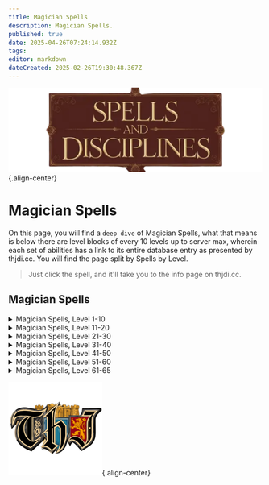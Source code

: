 ```yaml
---
title: Magician Spells
description: Magician Spells.
published: true
date: 2025-04-26T07:24:14.932Z
tags: 
editor: markdown
dateCreated: 2025-02-26T19:30:48.367Z
---
```


![spellsdisciplines.webp](/classes-and-abilities/spellsdisciplines.webp){.align-center}

# Magician Spells

On this page, you will find a `deep dive` of Magician Spells, what that means is below there are level blocks of every 10 levels up to server max, wherein each set of abilities has a link to its entire database entry as presented by thjdi.cc. You will find the page split by Spells by Level.

> Just click the spell, and it'll take you to the info page on thjdi.cc.

## Magician Spells

<details>
	<summary> Magician Spells, Level 1-10 </summary>

|Spell Name|Level|
|---|---|
|<a href="https://www.thjdi.cc/spell/93" target="_blank">Burst of Flame</a>|1|
|<a href="https://www.thjdi.cc/spell/313" target="_blank">Fire Flux</a>|1|
|<a href="https://www.thjdi.cc/spell/310" target="_blank">Flare</a>|1|
|<a href="https://www.thjdi.cc/spell/288" target="_blank">Minor Shielding</a>|1|
|<a href="https://www.thjdi.cc/spell/331" target="_blank">Reclaim Energy</a>|1|
|<a href="https://www.thjdi.cc/spell/311" target="_blank">Summon Dagger</a>|1|
|<a href="https://www.thjdi.cc/spell/211" target="_blank">Summon Drink</a>|1|
|<a href="https://www.thjdi.cc/spell/50" target="_blank">Summon Food</a>|1|
|<a href="https://www.thjdi.cc/spell/1944" target="_blank">Summon Orb</a>|1|
|<a href="https://www.thjdi.cc/spell/205" target="_blank">True North</a>|1|
|<a href="https://www.thjdi.cc/spell/315" target="_blank">Elementalkin: Water</a>|2|
|<a href="https://www.thjdi.cc/spell/318" target="_blank">Summon Bandages</a>|2|
|<a href="https://www.thjdi.cc/spell/2230" target="_blank">Summon Brass Choker</a>|2|
|<a href="https://www.thjdi.cc/spell/316" target="_blank">Elementalkin: Fire</a>|3|
|<a href="https://www.thjdi.cc/spell/232" target="_blank">Sense Summoned</a>|3|
|<a href="https://www.thjdi.cc/spell/321" target="_blank">Summon Wisp</a>|3|
|<a href="https://www.thjdi.cc/spell/94" target="_blank">Burn</a>|4|
|<a href="https://www.thjdi.cc/spell/317" target="_blank">Elementalkin: Air</a>|4|
|<a href="https://www.thjdi.cc/spell/36" target="_blank">Gate</a>|4|
|<a href="https://www.thjdi.cc/spell/58" target="_blank">Elementalkin: Earth</a>|5|
|<a href="https://www.thjdi.cc/spell/322" target="_blank">Flame Bolt</a>|5|
|<a href="https://www.thjdi.cc/spell/246" target="_blank">Lesser Shielding</a>|5|
|<a href="https://www.thjdi.cc/spell/325" target="_blank">Dimensional Pocket</a>|6|
|<a href="https://www.thjdi.cc/spell/398" target="_blank">Elementaling: Water</a>|6|
|<a href="https://www.thjdi.cc/spell/323" target="_blank">Eye of Zomm</a>|6|
|<a href="https://www.thjdi.cc/spell/399" target="_blank">Elementaling: Fire</a>|7|
|<a href="https://www.thjdi.cc/spell/1504" target="_blank">Renew Elements</a>|7|
|<a href="https://www.thjdi.cc/spell/332" target="_blank">Shield of Fire</a>|7|
|<a href="https://www.thjdi.cc/spell/324" target="_blank">Shock of Blades</a>|7|
|<a href="https://www.thjdi.cc/spell/400" target="_blank">Elementaling: Air</a>|8|
|<a href="https://www.thjdi.cc/spell/42" target="_blank">Invisibility</a>|8|
|<a href="https://www.thjdi.cc/spell/613" target="_blank">Staff of Tracing</a>|8|
|<a href="https://www.thjdi.cc/spell/2233" target="_blank">Summon Linen Mantle</a>|8|
|<a href="https://www.thjdi.cc/spell/397" target="_blank">Elementaling: Earth</a>|9|
|<a href="https://www.thjdi.cc/spell/319" target="_blank">Summon Fang</a>|9|
|<a href="https://www.thjdi.cc/spell/248" target="_blank">Ward Summoned</a>|9|
|<a href="https://www.thjdi.cc/spell/48" target="_blank">Cancel Magic</a>|10|
|<a href="https://www.thjdi.cc/spell/402" target="_blank">Elemental: Water</a>|10|
|<a href="https://www.thjdi.cc/spell/330" target="_blank">Rain of Blades</a>|10|
|<a href="https://www.thjdi.cc/spell/2242" target="_blank">Summon Tarnished Bauble</a>|10|

</details>

<details>
	<summary> Magician Spells, Level 11-20 </summary>

|Spell Name|Level|
|---|---|
|<a href="https://www.thjdi.cc/spell/327" target="_blank">Burnout</a>|11|
|<a href="https://www.thjdi.cc/spell/403" target="_blank">Elemental: Fire</a>|11|
|<a href="https://www.thjdi.cc/spell/2531" target="_blank">Summon Elemental Defender</a>|11|
|<a href="https://www.thjdi.cc/spell/35" target="_blank">Bind Affinity</a>|12|
|<a href="https://www.thjdi.cc/spell/40971" target="_blank">Bind Affinity</a>|12|
|<a href="https://www.thjdi.cc/spell/328" target="_blank">Column of Fire</a>|12|
|<a href="https://www.thjdi.cc/spell/404" target="_blank">Elemental: Air</a>|12|
|<a href="https://www.thjdi.cc/spell/401" target="_blank">Elemental: Earth</a>|13|
|<a href="https://www.thjdi.cc/spell/305" target="_blank">Identify</a>|13|
|<a href="https://www.thjdi.cc/spell/333" target="_blank">Phantom Leather</a>|13|
|<a href="https://www.thjdi.cc/spell/4255" target="_blank">Wuggan's Lesser Appraisal</a>|13|
|<a href="https://www.thjdi.cc/spell/336" target="_blank">Minor Summoning: Water</a>|14|
|<a href="https://www.thjdi.cc/spell/614" target="_blank">Staff of Warding</a>|14|
|<a href="https://www.thjdi.cc/spell/4267" target="_blank">Wuggan's Lesser Discombobulation</a>|14|
|<a href="https://www.thjdi.cc/spell/4279" target="_blank">Wuggan's Lesser Extrication</a>|14|
|<a href="https://www.thjdi.cc/spell/395" target="_blank">Minor Summoning: Fire</a>|15|
|<a href="https://www.thjdi.cc/spell/334" target="_blank">Shock of Flame</a>|15|
|<a href="https://www.thjdi.cc/spell/320" target="_blank">Summon Heatstone</a>|15|
|<a href="https://www.thjdi.cc/spell/100" target="_blank">Summon Throwing Dagger</a>|15|
|<a href="https://www.thjdi.cc/spell/7676" target="_blank">Focus Crude Spellcaster's Empowering Essence</a>|16|
|<a href="https://www.thjdi.cc/spell/7674" target="_blank">Focus Primitive Spellcaster's Empowering Essence</a>|16|
|<a href="https://www.thjdi.cc/spell/7675" target="_blank">Focus Rudimentary Spellcaster's Empowering Essence</a>|16|
|<a href="https://www.thjdi.cc/spell/396" target="_blank">Minor Summoning: Air</a>|16|
|<a href="https://www.thjdi.cc/spell/80" target="_blank">See Invisible</a>|16|
|<a href="https://www.thjdi.cc/spell/309" target="_blank">Shielding</a>|16|
|<a href="https://www.thjdi.cc/spell/2239" target="_blank">Summon Tiny Ring</a>|16|
|<a href="https://www.thjdi.cc/spell/335" target="_blank">Minor Summoning: Earth</a>|17|
|<a href="https://www.thjdi.cc/spell/83" target="_blank">Rain of Fire</a>|17|
|<a href="https://www.thjdi.cc/spell/2532" target="_blank">Summon Phantom Leather</a>|17|
|<a href="https://www.thjdi.cc/spell/4" target="_blank">Summon Waterstone</a>|17|
|<a href="https://www.thjdi.cc/spell/68" target="_blank">Bolt of Flame</a>|18|
|<a href="https://www.thjdi.cc/spell/663" target="_blank">Expulse Summoned</a>|18|
|<a href="https://www.thjdi.cc/spell/497" target="_blank">Lesser Summoning: Water</a>|18|
|<a href="https://www.thjdi.cc/spell/1505" target="_blank">Renew Summoning</a>|18|
|<a href="https://www.thjdi.cc/spell/108" target="_blank">Elemental Shield</a>|19|
|<a href="https://www.thjdi.cc/spell/498" target="_blank">Lesser Summoning: Fire</a>|19|
|<a href="https://www.thjdi.cc/spell/411" target="_blank">Shield of Flame</a>|19|
|<a href="https://www.thjdi.cc/spell/3583" target="_blank">Tiny Companion</a>|19|
|<a href="https://www.thjdi.cc/spell/7677" target="_blank">Focus Makeshift Spellcaster's Empowering Essence</a>|20|
|<a href="https://www.thjdi.cc/spell/7689" target="_blank">Focus Mass Crude Spellcaster's Empowering Essence</a>|20|
|<a href="https://www.thjdi.cc/spell/7687" target="_blank">Focus Mass Primitive Spellcaster's Empowering Essence</a>|20|
|<a href="https://www.thjdi.cc/spell/7688" target="_blank">Focus Mass Rudimentary Spellcaster's Empowering Essence</a>|20|
|<a href="https://www.thjdi.cc/spell/499" target="_blank">Lesser Summoning: Air</a>|20|
|<a href="https://www.thjdi.cc/spell/102" target="_blank">Spear of Warding</a>|20|
|<a href="https://www.thjdi.cc/spell/101" target="_blank">Summon Arrows</a>|20|
|<a href="https://www.thjdi.cc/spell/2236" target="_blank">Summon Jade Bracelet</a>|20|
|<a href="https://www.thjdi.cc/spell/4027" target="_blank">Summon Wooden Bracelet</a>|20|

</details>

<details>
	<summary> Magician Spells, Level 21-30 </summary>

|Spell Name|Level|
|---|---|
|<a href="https://www.thjdi.cc/spell/55" target="_blank">Cornucopia</a>|21|
|<a href="https://www.thjdi.cc/spell/496" target="_blank">Lesser Summoning: Earth</a>|21|
|<a href="https://www.thjdi.cc/spell/2231" target="_blank">Summon Silver Choker</a>|21|
|<a href="https://www.thjdi.cc/spell/56" target="_blank">Everfount</a>|22|
|<a href="https://www.thjdi.cc/spell/189" target="_blank">Flame Flux</a>|22|
|<a href="https://www.thjdi.cc/spell/110" target="_blank">Malaise</a>|22|
|<a href="https://www.thjdi.cc/spell/570" target="_blank">Summoning: Water</a>|22|
|<a href="https://www.thjdi.cc/spell/113" target="_blank">Shock of Spikes</a>|23|
|<a href="https://www.thjdi.cc/spell/571" target="_blank">Summoning: Fire</a>|23|
|<a href="https://www.thjdi.cc/spell/4256" target="_blank">Wuggan's Appraisal</a>|23|
|<a href="https://www.thjdi.cc/spell/7690" target="_blank">Focus Mass Makeshift Spellcaster's Empowering Essence</a>|24|
|<a href="https://www.thjdi.cc/spell/65" target="_blank">Major Shielding</a>|24|
|<a href="https://www.thjdi.cc/spell/615" target="_blank">Staff of Runes</a>|24|
|<a href="https://www.thjdi.cc/spell/572" target="_blank">Summoning: Air</a>|24|
|<a href="https://www.thjdi.cc/spell/4268" target="_blank">Wuggan's Discombobulation</a>|24|
|<a href="https://www.thjdi.cc/spell/4280" target="_blank">Wuggan's Extrication</a>|24|
|<a href="https://www.thjdi.cc/spell/115" target="_blank">Dismiss Summoned</a>|25|
|<a href="https://www.thjdi.cc/spell/81" target="_blank">Phantom Chain</a>|25|
|<a href="https://www.thjdi.cc/spell/2533" target="_blank">Summon Phantom Chain</a>|25|
|<a href="https://www.thjdi.cc/spell/569" target="_blank">Summoning: Earth</a>|25|
|<a href="https://www.thjdi.cc/spell/574" target="_blank">Greater Summoning: Water</a>|26|
|<a href="https://www.thjdi.cc/spell/409" target="_blank">Rain of Spikes</a>|26|
|<a href="https://www.thjdi.cc/spell/617" target="_blank">Sword of Runes</a>|26|
|<a href="https://www.thjdi.cc/spell/1286" target="_blank">Expedience</a>|27|
|<a href="https://www.thjdi.cc/spell/575" target="_blank">Greater Summoning: Fire</a>|27|
|<a href="https://www.thjdi.cc/spell/2234" target="_blank">Summon Leather Mantle</a>|27|
|<a href="https://www.thjdi.cc/spell/664" target="_blank">Expel Summoned</a>|28|
|<a href="https://www.thjdi.cc/spell/576" target="_blank">Greater Summoning: Air</a>|28|
|<a href="https://www.thjdi.cc/spell/479" target="_blank">Inferno Shield</a>|28|
|<a href="https://www.thjdi.cc/spell/106" target="_blank">Burnout II</a>|29|
|<a href="https://www.thjdi.cc/spell/573" target="_blank">Greater Summoning: Earth</a>|29|
|<a href="https://www.thjdi.cc/spell/103" target="_blank">Summon Coldstone</a>|29|
|<a href="https://www.thjdi.cc/spell/618" target="_blank">Dimensional Hole</a>|30|
|<a href="https://www.thjdi.cc/spell/7678" target="_blank">Focus Elementary Spellcaster's Empowering Essence</a>|30|
|<a href="https://www.thjdi.cc/spell/1400" target="_blank">Monster Summoning I</a>|30|
|<a href="https://www.thjdi.cc/spell/2243" target="_blank">Summon Shiny Bauble</a>|30|

</details>

<details>
	<summary> Magician Spells, Level 31-40 </summary>

|Spell Name|Level|
|---|---|
|<a href="https://www.thjdi.cc/spell/120" target="_blank">Blaze</a>|31|
|<a href="https://www.thjdi.cc/spell/621" target="_blank">Minor Conjuration: Water</a>|31|
|<a href="https://www.thjdi.cc/spell/1401" target="_blank">Summon Shard of the Core</a>|31|
|<a href="https://www.thjdi.cc/spell/66" target="_blank">Greater Shielding</a>|32|
|<a href="https://www.thjdi.cc/spell/622" target="_blank">Minor Conjuration: Fire</a>|32|
|<a href="https://www.thjdi.cc/spell/49" target="_blank">Nullify Magic</a>|32|
|<a href="https://www.thjdi.cc/spell/69" target="_blank">Cinder Bolt</a>|33|
|<a href="https://www.thjdi.cc/spell/623" target="_blank">Minor Conjuration: Air</a>|33|
|<a href="https://www.thjdi.cc/spell/616" target="_blank">Staff of Symbols</a>|33|
|<a href="https://www.thjdi.cc/spell/4257" target="_blank">Wuggan's Greater Appraisal</a>|33|
|<a href="https://www.thjdi.cc/spell/7691" target="_blank">Focus Mass Elementary Spellcaster's Empowering Essence</a>|34|
|<a href="https://www.thjdi.cc/spell/620" target="_blank">Minor Conjuration: Earth</a>|34|
|<a href="https://www.thjdi.cc/spell/3584" target="_blank">Refresh Summoning</a>|34|
|<a href="https://www.thjdi.cc/spell/4269" target="_blank">Wuggan's Greater Discombobulation</a>|34|
|<a href="https://www.thjdi.cc/spell/4281" target="_blank">Wuggan's Greater Extrication</a>|34|
|<a href="https://www.thjdi.cc/spell/104" target="_blank">Dagger of Symbols</a>|35|
|<a href="https://www.thjdi.cc/spell/121" target="_blank">Rain of Lava</a>|35|
|<a href="https://www.thjdi.cc/spell/625" target="_blank">Lesser Conjuration: Water</a>|36|
|<a href="https://www.thjdi.cc/spell/1285" target="_blank">Summon Companion</a>|36|
|<a href="https://www.thjdi.cc/spell/626" target="_blank">Lesser Conjuration: Fire</a>|37|
|<a href="https://www.thjdi.cc/spell/105" target="_blank">Summon Ring of Flight</a>|37|
|<a href="https://www.thjdi.cc/spell/2240" target="_blank">Summon Twisted Ring</a>|37|
|<a href="https://www.thjdi.cc/spell/680" target="_blank">Barrier of Combustion</a>|38|
|<a href="https://www.thjdi.cc/spell/627" target="_blank">Lesser Conjuration: Air</a>|38|
|<a href="https://www.thjdi.cc/spell/2534" target="_blank">Summon Phantom Plate</a>|38|
|<a href="https://www.thjdi.cc/spell/122" target="_blank">Flame Arc</a>|39|
|<a href="https://www.thjdi.cc/spell/624" target="_blank">Lesser Conjuration: Earth</a>|39|
|<a href="https://www.thjdi.cc/spell/7679" target="_blank">Focus Modest Spellcaster's Empowering Essence</a>|40|

</details>

<details>
	<summary> Magician Spells, Level 41-50 </summary>

|Spell Name|Level|
|---|---|
|<a href="https://www.thjdi.cc/spell/629" target="_blank">Conjuration: Water</a>|41|
|<a href="https://www.thjdi.cc/spell/109" target="_blank">Elemental Armor</a>|41|
|<a href="https://www.thjdi.cc/spell/82" target="_blank">Phantom Plate</a>|41|
|<a href="https://www.thjdi.cc/spell/114" target="_blank">Shock of Swords</a>|41|
|<a href="https://www.thjdi.cc/spell/4099" target="_blank">Bounce</a>|42|
|<a href="https://www.thjdi.cc/spell/630" target="_blank">Conjuration: Fire</a>|42|
|<a href="https://www.thjdi.cc/spell/2237" target="_blank">Summon Opal Bracelet</a>|42|
|<a href="https://www.thjdi.cc/spell/4082" target="_blank">Summon: Orb of Exploration</a>|42|
|<a href="https://www.thjdi.cc/spell/67" target="_blank">Arch Shielding</a>|43|
|<a href="https://www.thjdi.cc/spell/631" target="_blank">Conjuration: Air</a>|43|
|<a href="https://www.thjdi.cc/spell/1403" target="_blank">Elemental Maelstrom</a>|43|
|<a href="https://www.thjdi.cc/spell/628" target="_blank">Conjuration: Earth</a>|44|
|<a href="https://www.thjdi.cc/spell/7692" target="_blank">Focus Mass Modest Spellcaster's Empowering Essence</a>|44|
|<a href="https://www.thjdi.cc/spell/111" target="_blank">Malaisement</a>|44|
|<a href="https://www.thjdi.cc/spell/1503" target="_blank">Modulating Rod</a>|44|
|<a href="https://www.thjdi.cc/spell/3699" target="_blank">Primal Remedy</a>|44|
|<a href="https://www.thjdi.cc/spell/4028" target="_blank">Summon Stone Bracelet</a>|44|
|<a href="https://www.thjdi.cc/spell/412" target="_blank">Shield of Lava</a>|45|
|<a href="https://www.thjdi.cc/spell/632" target="_blank">Greater Conjuration: Earth</a>|46|
|<a href="https://www.thjdi.cc/spell/1936" target="_blank">Manifest Elements</a>|46|
|<a href="https://www.thjdi.cc/spell/4079" target="_blank">Ward of Calliav</a>|46|
|<a href="https://www.thjdi.cc/spell/107" target="_blank">Burnout III</a>|47|
|<a href="https://www.thjdi.cc/spell/634" target="_blank">Greater Conjuration: Fire</a>|47|
|<a href="https://www.thjdi.cc/spell/70" target="_blank">Lava Bolt</a>|47|
|<a href="https://www.thjdi.cc/spell/116" target="_blank">Banish Summoned</a>|48|
|<a href="https://www.thjdi.cc/spell/635" target="_blank">Greater Conjuration: Air</a>|48|
|<a href="https://www.thjdi.cc/spell/2535" target="_blank">Summon Elemental Blanket</a>|48|
|<a href="https://www.thjdi.cc/spell/633" target="_blank">Greater Conjuration: Water</a>|49|
|<a href="https://www.thjdi.cc/spell/410" target="_blank">Rain of Swords</a>|49|
|<a href="https://www.thjdi.cc/spell/7680" target="_blank">Focus Simple Spellcaster's Empowering Essence</a>|50|
|<a href="https://www.thjdi.cc/spell/1402" target="_blank">Monster Summoning II</a>|50|
|<a href="https://www.thjdi.cc/spell/2232" target="_blank">Summon Golden Choker</a>|50|

</details>

<details>
	<summary> Magician Spells, Level 51-60 </summary>

|Spell Name|Level|
|---|---|
|<a href="https://www.thjdi.cc/spell/16228" target="_blank">Focus of Arcanum</a>|51|
|<a href="https://www.thjdi.cc/spell/1680" target="_blank">Gift of Xev</a>|51|
|<a href="https://www.thjdi.cc/spell/112" target="_blank">Malosi</a>|51|
|<a href="https://www.thjdi.cc/spell/1685" target="_blank">Muzzle of Mardu</a>|51|
|<a href="https://www.thjdi.cc/spell/1659" target="_blank">Scintillation</a>|51|
|<a href="https://www.thjdi.cc/spell/2235" target="_blank">Summon Silken Mantle</a>|51|
|<a href="https://www.thjdi.cc/spell/1671" target="_blank">Vocarate: Earth</a>|51|
|<a href="https://www.thjdi.cc/spell/1681" target="_blank">Bristlebane's Bundle</a>|52|
|<a href="https://www.thjdi.cc/spell/1660" target="_blank">Char</a>|52|
|<a href="https://www.thjdi.cc/spell/3700" target="_blank">Elemental Empathy</a>|52|
|<a href="https://www.thjdi.cc/spell/1666" target="_blank">Phantom Armor</a>|52|
|<a href="https://www.thjdi.cc/spell/2244" target="_blank">Summon Brilliant Bauble</a>|52|
|<a href="https://www.thjdi.cc/spell/2536" target="_blank">Transon's Elemental Infusion</a>|52|
|<a href="https://www.thjdi.cc/spell/1673" target="_blank">Vocarate: Fire</a>|52|
|<a href="https://www.thjdi.cc/spell/1526" target="_blank">Annul Magic</a>|53|
|<a href="https://www.thjdi.cc/spell/1668" target="_blank">Boon of Immolation</a>|53|
|<a href="https://www.thjdi.cc/spell/1682" target="_blank">Quiver of Marr</a>|53|
|<a href="https://www.thjdi.cc/spell/2241" target="_blank">Summon Studded Ring</a>|53|
|<a href="https://www.thjdi.cc/spell/1674" target="_blank">Vocarate: Air</a>|53|
|<a href="https://www.thjdi.cc/spell/1683" target="_blank">Bandoleer of Luclin</a>|54|
|<a href="https://www.thjdi.cc/spell/3582" target="_blank">Elemental Cloak</a>|54|
|<a href="https://www.thjdi.cc/spell/5133" target="_blank">Elemental Draw</a>|54|
|<a href="https://www.thjdi.cc/spell/7693" target="_blank">Focus Mass Simple Spellcaster's Empowering Essence</a>|54|
|<a href="https://www.thjdi.cc/spell/4011" target="_blank">Kindle</a>|54|
|<a href="https://www.thjdi.cc/spell/2879" target="_blank">Phantasmal Armor</a>|54|
|<a href="https://www.thjdi.cc/spell/1661" target="_blank">Scars of Sigil</a>|54|
|<a href="https://www.thjdi.cc/spell/1610" target="_blank">Shield of the Magi</a>|54|
|<a href="https://www.thjdi.cc/spell/4029" target="_blank">Summon Iron Bracelet</a>|54|
|<a href="https://www.thjdi.cc/spell/2238" target="_blank">Summon Ruby Bracelet</a>|54|
|<a href="https://www.thjdi.cc/spell/2537" target="_blank">Veil of Elements</a>|54|
|<a href="https://www.thjdi.cc/spell/1672" target="_blank">Vocarate: Water</a>|54|
|<a href="https://www.thjdi.cc/spell/1472" target="_blank">Burnout IV</a>|55|
|<a href="https://www.thjdi.cc/spell/1771" target="_blank">Call of the Hero</a>|55|
|<a href="https://www.thjdi.cc/spell/8933" target="_blank">Earthen Strength</a>|55|
|<a href="https://www.thjdi.cc/spell/7681" target="_blank">Focus Spellcaster's Empowering Essence</a>|55|
|<a href="https://www.thjdi.cc/spell/1684" target="_blank">Pouch of Quellious</a>|55|
|<a href="https://www.thjdi.cc/spell/1770" target="_blank">Rage of Zomm</a>|55|
|<a href="https://www.thjdi.cc/spell/1662" target="_blank">Sirocco</a>|55|
|<a href="https://www.thjdi.cc/spell/1405" target="_blank">Wrath of the Elements</a>|55|
|<a href="https://www.thjdi.cc/spell/1667" target="_blank">Cadeau of Flame</a>|56|
|<a href="https://www.thjdi.cc/spell/1679" target="_blank">Dyzil's Deafening Decoy</a>|56|
|<a href="https://www.thjdi.cc/spell/1529" target="_blank">Exile Summoned</a>|56|
|<a href="https://www.thjdi.cc/spell/2538" target="_blank">Mass Mystical Transvergence</a>|56|
|<a href="https://www.thjdi.cc/spell/3188" target="_blank">Rod of Mystical Transvergence</a>|56|
|<a href="https://www.thjdi.cc/spell/1720" target="_blank">Eye of Tallon</a>|57|
|<a href="https://www.thjdi.cc/spell/1675" target="_blank">Greater Vocaration: Earth</a>|57|
|<a href="https://www.thjdi.cc/spell/1663" target="_blank">Shock of Steel</a>|57|
|<a href="https://www.thjdi.cc/spell/1677" target="_blank">Greater Vocaration: Fire</a>|58|
|<a href="https://www.thjdi.cc/spell/4080" target="_blank">Guard of Calliav</a>|58|
|<a href="https://www.thjdi.cc/spell/1577" target="_blank">Malosini</a>|58|
|<a href="https://www.thjdi.cc/spell/4100" target="_blank">Reflect</a>|58|
|<a href="https://www.thjdi.cc/spell/2539" target="_blank">Transon's Phantasmal Protection</a>|58|
|<a href="https://www.thjdi.cc/spell/1670" target="_blank">Velocity</a>|58|
|<a href="https://www.thjdi.cc/spell/7694" target="_blank">Focus Mass Spellcaster's Empowering Essence</a>|59|
|<a href="https://www.thjdi.cc/spell/1678" target="_blank">Greater Vocaration: Air</a>|59|
|<a href="https://www.thjdi.cc/spell/1665" target="_blank">Manastorm</a>|59|
|<a href="https://www.thjdi.cc/spell/1664" target="_blank">Seeking Flame of Seukor</a>|59|
|<a href="https://www.thjdi.cc/spell/1284" target="_blank">Valiant Companion</a>|59|
|<a href="https://www.thjdi.cc/spell/1669" target="_blank">Aegis of Ro</a>|60|
|<a href="https://www.thjdi.cc/spell/2119" target="_blank">Ancient: Burnout Blaze</a>|60|
|<a href="https://www.thjdi.cc/spell/2118" target="_blank">Ancient: Shock of Sun</a>|60|
|<a href="https://www.thjdi.cc/spell/1531" target="_blank">Banishment</a>|60|
|<a href="https://www.thjdi.cc/spell/7682" target="_blank">Focus Refined Spellcaster's Empowering Essence</a>|60|
|<a href="https://www.thjdi.cc/spell/1676" target="_blank">Greater Vocaration: Water</a>|60|
|<a href="https://www.thjdi.cc/spell/1394" target="_blank">Maelstrom of Electricity</a>|60|
|<a href="https://www.thjdi.cc/spell/1772" target="_blank">Mala</a>|60|
|<a href="https://www.thjdi.cc/spell/1404" target="_blank">Monster Summoning III</a>|60|
|<a href="https://www.thjdi.cc/spell/2540" target="_blank">Shock of Fiery Blades</a>|60|
|<a href="https://www.thjdi.cc/spell/2896" target="_blank">Transon's Elemental Renewal</a>|60|
|<a href="https://www.thjdi.cc/spell/4078" target="_blank">Wind of the Desert</a>|60|

</details>

<details>
	<summary> Magician Spells, Level 61-65 </summary>

|Spell Name|Level|
|---|---|
|<a href="https://www.thjdi.cc/spell/3040" target="_blank">Belt of Magi`Kot</a>|61|
|<a href="https://www.thjdi.cc/spell/3041" target="_blank">Blade of Walnan</a>|61|
|<a href="https://www.thjdi.cc/spell/3329" target="_blank">Elemental Barrier</a>|61|
|<a href="https://www.thjdi.cc/spell/3318" target="_blank">Firebolt of Tallon</a>|61|
|<a href="https://www.thjdi.cc/spell/3198" target="_blank">Flameshield of Ro</a>|61|
|<a href="https://www.thjdi.cc/spell/3300" target="_blank">Shield of the Arcane</a>|61|
|<a href="https://www.thjdi.cc/spell/3209" target="_blank">Summon Glowing Bauble</a>|61|
|<a href="https://www.thjdi.cc/spell/3205" target="_blank">Summon Platinum Choker</a>|61|
|<a href="https://www.thjdi.cc/spell/3206" target="_blank">Summon Runed Mantle</a>|61|
|<a href="https://www.thjdi.cc/spell/3207" target="_blank">Summon Sapphire Bracelet</a>|61|
|<a href="https://www.thjdi.cc/spell/3208" target="_blank">Summon Spiked Ring</a>|61|
|<a href="https://www.thjdi.cc/spell/4030" target="_blank">Summon Steel Bracelet</a>|61|
|<a href="https://www.thjdi.cc/spell/6738" target="_blank">Summon: Lava Orb</a>|61|
|<a href="https://www.thjdi.cc/spell/3317" target="_blank">Ward of Xegony</a>|61|
|<a href="https://www.thjdi.cc/spell/4110" target="_blank">Burning Sand</a>|62|
|<a href="https://www.thjdi.cc/spell/3237" target="_blank">Burnout V</a>|62|
|<a href="https://www.thjdi.cc/spell/3042" target="_blank">Fist of Ixiblat</a>|62|
|<a href="https://www.thjdi.cc/spell/3352" target="_blank">Imbue Earth</a>|62|
|<a href="https://www.thjdi.cc/spell/3320" target="_blank">Servant of Marr</a>|62|
|<a href="https://www.thjdi.cc/spell/3319" target="_blank">Sun Storm</a>|62|
|<a href="https://www.thjdi.cc/spell/3045" target="_blank">Talisman of Return</a>|62|
|<a href="https://www.thjdi.cc/spell/3031" target="_blank">Xegony's Phantasmal Guard</a>|62|
|<a href="https://www.thjdi.cc/spell/3321" target="_blank">Black Steel</a>|63|
|<a href="https://www.thjdi.cc/spell/3043" target="_blank">Blade of The Kedge</a>|63|
|<a href="https://www.thjdi.cc/spell/3322" target="_blank">Child of Ro</a>|63|
|<a href="https://www.thjdi.cc/spell/3483" target="_blank">Elemental Silence</a>|63|
|<a href="https://www.thjdi.cc/spell/3486" target="_blank">Maelstrom of Ro</a>|63|
|<a href="https://www.thjdi.cc/spell/3387" target="_blank">Malosinia</a>|63|
|<a href="https://www.thjdi.cc/spell/3210" target="_blank">Summon Jewelry Bag</a>|63|
|<a href="https://www.thjdi.cc/spell/3238" target="_blank">Destroy Summoned</a>|64|
|<a href="https://www.thjdi.cc/spell/7695" target="_blank">Focus Mass Refined Spellcaster's Empowering Essence</a>|64|
|<a href="https://www.thjdi.cc/spell/3044" target="_blank">Girdle of Magi`Kot</a>|64|
|<a href="https://www.thjdi.cc/spell/3353" target="_blank">Imbue Air</a>|64|
|<a href="https://www.thjdi.cc/spell/3323" target="_blank">Maelstrom of Thunder</a>|64|
|<a href="https://www.thjdi.cc/spell/3239" target="_blank">Planar Renewal</a>|64|
|<a href="https://www.thjdi.cc/spell/4081" target="_blank">Protection of Calliav</a>|64|
|<a href="https://www.thjdi.cc/spell/3302" target="_blank">Shield of Maelin</a>|64|
|<a href="https://www.thjdi.cc/spell/4976" target="_blank">Ancient: Chaos Vortex</a>|65|
|<a href="https://www.thjdi.cc/spell/8038" target="_blank">Burning Aura</a>|65|
|<a href="https://www.thjdi.cc/spell/3484" target="_blank">Call of the Arch Mage</a>|65|
|<a href="https://www.thjdi.cc/spell/4886" target="_blank">Elemental Siphon</a>|65|
|<a href="https://www.thjdi.cc/spell/7683" target="_blank">Focus Intricate Spellcaster's Empowering Essence</a>|65|
|<a href="https://www.thjdi.cc/spell/3356" target="_blank">Imbue Fire</a>|65|
|<a href="https://www.thjdi.cc/spell/3357" target="_blank">Imbue Water</a>|65|
|<a href="https://www.thjdi.cc/spell/4888" target="_blank">Monster Summoning IV</a>|65|
|<a href="https://www.thjdi.cc/spell/3324" target="_blank">Rathe's Son</a>|65|
|<a href="https://www.thjdi.cc/spell/4887" target="_blank">Rock of Taelosia</a>|65|
|<a href="https://www.thjdi.cc/spell/3325" target="_blank">Sun Vortex</a>|65|

</details>

![pagebreak2.webp](/pagebreak2.webp){.align-center}